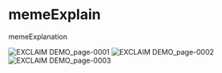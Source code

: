# memeExplain
memeExplanation

![EXCLAIM DEMO_page-0001](https://github.com/user-attachments/assets/a061befb-959f-45b6-ac02-16e71e3fd461)
![EXCLAIM DEMO_page-0002](https://github.com/user-attachments/assets/4650428e-7b8d-4592-a42b-1cdcdbb75862)
![EXCLAIM DEMO_page-0003](https://github.com/user-attachments/assets/6896fbf1-bf56-47e9-a4b9-07a98993776b)
